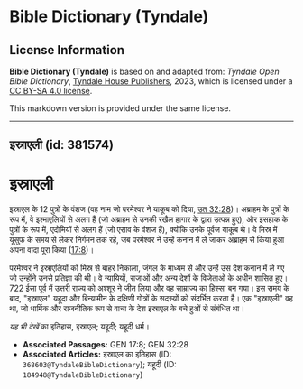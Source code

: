 # Bible Dictionary (Tyndale)

## License Information

**Bible Dictionary (Tyndale)** is based on and adapted from: _Tyndale Open Bible Dictionary_, [Tyndale House Publishers](https://tyndaleopenresources.com/), 2023, which is licensed under a [CC BY-SA 4.0 license](https://creativecommons.org/licenses/by-sa/4.0/legalcode.en).

This markdown version is provided under the same license.



--------------------------------

## इस्राएली (id: 381574)

इस्राएली
========

इस्राएल के 12 पुत्रों के वंशज (वह नाम जो परमेश्वर ने याकूब को दिया, [उत 32:28](https://ref.ly/Gen32:28))। अब्राहम के पुत्रों के रूप में, वे इश्माएलियों से अलग हैं (जो अब्राहम से उनकी रखैल हागार के द्वारा उत्पन्न हुए), और इसहाक के पुत्रों के रूप में, एदोमियों से अलग हैं (जो एसाव के वंशज हैं), क्योंकि उनके पूर्वज याकूब थे। वे मिस्र में यूसुफ के समय से लेकर निर्गमन तक रहे, जब परमेश्वर ने उन्हें कनान में ले जाकर अब्राहम से किया हुआ अपना वादा पूरा किया ([17:8](https://ref.ly/Gen17:8))।

परमेश्वर ने इस्राएलियों को मिस्र से बाहर निकाला, जंगल के माध्यम से और उन्हें उस देश कनान में ले गए जो उन्होंने उनसे प्रतिज्ञा की थी। वे न्यायियों, राजाओं और अन्य देशों के विजेताओं के अधीन शासित हुए। 722 ईसा पूर्व में उत्तरी राज्य को अश्शूर ने जीत लिया और वह साम्राज्य का हिस्सा बन गया। इस समय के बाद, "इस्राएल" यहूदा और बिन्यामीन के दक्षिणी गोत्रों के सदस्यों को संदर्भित करता है। एक "इस्राएली" वह था, जो धार्मिक और राजनीतिक रूप से वाचा के देश इस्राएल के बचे हुओं से संबंधित था।

*यह भी देखें* का इतिहास, इस्राएल; यहूदी; यहूदी धर्म। 

* **Associated Passages:** GEN 17:8; GEN 32:28
* **Associated Articles:** इस्राएल का इतिहास  (ID: `368603@TyndaleBibleDictionary`); यहूदी (ID: `184948@TyndaleBibleDictionary`)

